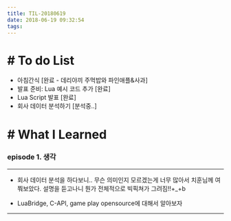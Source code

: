 ```yaml
---
title: TIL-20180619
date: 2018-06-19 09:32:54
tags: 
---
```


# # To do List

- 아침간식 [완료 - 데리야끼 주먹밥와 파인애플&사과]
- 발표 준비: Lua 예시 코드 추가 [완료]
- Lua Script 발표 [완료]
- 회사 데이터 분석하기 [분석중..]


# # What I Learned

### episode 1. 생각

---

- 회사 데이터 분석을 하다보니.. 무슨 의미인지 모르겠는게 너무 많아서 치훈님께 여쭤보았다. 설명을 듣고나니 뭔가 전체적으로 빅픽쳐가 그려짐!!+_+b

- LuaBridge, C-API, game play opensource에 대해서 알아보자

---